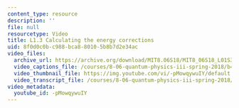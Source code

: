 ```yaml
---
content_type: resource
description: ''
file: null
resourcetype: Video
title: L1.3 Calculating the energy corrections
uid: 8f0d0c0b-c988-bca8-8010-5b8b7d2e34ac
video_files:
  archive_url: https://archive.org/download/MIT8.06S18/MIT8_06S18_L01S3_300k.mp4
  video_captions_file: /courses/8-06-quantum-physics-iii-spring-2018/b4026688c3c15d4782216288a0855516_-pMowqywuIY.vtt
  video_thumbnail_file: https://img.youtube.com/vi/-pMowqywuIY/default.jpg
  video_transcript_file: /courses/8-06-quantum-physics-iii-spring-2018/bc40405cb7bdba2738f043e477b2f66f_-pMowqywuIY.pdf
video_metadata:
  youtube_id: -pMowqywuIY
---
```

